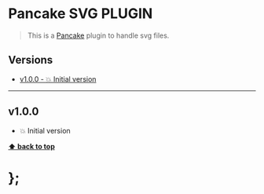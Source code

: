 Pancake SVG PLUGIN
==================

> This is a [Pancake](https://github.com/govau/pancake) plugin to handle svg files.


## Versions

* [v1.0.0 - 💥 Initial version](v100)


----------------------------------------------------------------------------------------------------------------------------------------------------------------


## v1.0.0

- 💥 Initial version


**[⬆ back to top](#contents)**


# };
